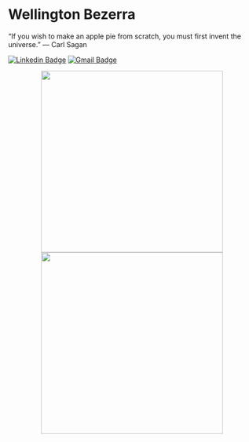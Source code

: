 # Wellington Bezerra


“If you wish to make an apple pie from scratch, you must first invent the universe.” ― Carl Sagan


[![Linkedin Badge](https://img.shields.io/badge/-Wellington%20Bezerra-6633cc?style=flat-square&logo=Linkedin&logoColor=white&link=https://www.linkedin.com/in/wellington-bezerra-005139165/)](https://www.linkedin.com/in/wellington-bezerra-005139165/) 
[![Gmail Badge](https://img.shields.io/badge/-wellingtonsouza2504@gmail.com-6633cc?style=flat-square&logo=Gmail&logoColor=white&link=mailto:wellingtonsouza2504@gmail.com)](mailto:wellingtonsouza2504@gmail.com)



<p align="center">
    <img src="https://github-readme-stats.vercel.app/api?username=wellingtonSB&count_private=true&show_icons=true&theme=radical" width="370px"> 
    <img src="https://github-readme-stats.vercel.app/api/top-langs/?username=wellingtonSB&layout=compact&theme=radical" width="370px">
</p

<!--[![Wellinfron's wakatime stats](https://github-readme-stats.vercel.app/api/wakatime?username=WellingtonSB)](https://github.com/wellingtonSB/github-readme-stats)
